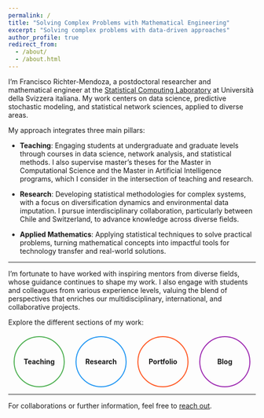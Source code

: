 ```yaml
---
permalink: /
title: "Solving Complex Problems with Mathematical Engineering"
excerpt: "Solving complex problems with data-driven approaches"
author_profile: true
redirect_from: 
  - /about/
  - /about.html
---
```


I’m Francisco Richter-Mendoza, a postdoctoral researcher and mathematical engineer at the [Statistical Computing Laboratory](https://www.ci.inf.usi.ch/research/statslab/people/) at Università della Svizzera italiana. My work centers on data science, predictive stochastic modeling, and statistical network sciences, applied to diverse areas.

My approach integrates three main pillars:

- **Teaching**: Engaging students at undergraduate and graduate levels through courses in data science, network analysis, and statistical methods. I also supervise master’s theses for the Master in Computational Science and the Master in Artificial Intelligence programs, which I consider in the intersection of teaching and research. 

- **Research**: Developing statistical methodologies for complex systems, with a focus on diversification dynamics and environmental data imputation. I pursue interdisciplinary collaboration, particularly between Chile and Switzerland, to advance knowledge across diverse fields.

- **Applied Mathematics**: Applying statistical techniques to solve practical problems, turning mathematical concepts into impactful tools for technology transfer and real-world solutions.

---

I’m fortunate to have worked with inspiring mentors from diverse fields, whose guidance continues to shape my work. I also engage with students and colleagues from various experience levels, valuing the blend of perspectives that enriches our multidisciplinary, international, and collaborative projects.

Explore the different sections of my work:

<div style="display: flex; justify-content: space-around; margin-top: 20px;">
    <a href="/teaching" style="text-decoration: none; color: inherit;">
        <div style="border-radius: 50%; width: 100px; height: 100px; display: flex; align-items: center; justify-content: center; border: 2px solid #4CAF50;">
            <strong>Teaching</strong>
        </div>
    </a>
    <a href="/publications" style="text-decoration: none; color: inherit;">
        <div style="border-radius: 50%; width: 100px; height: 100px; display: flex; align-items: center; justify-content: center; border: 2px solid #2196F3;">
            <strong>Research</strong>
        </div>
    </a>
    <a href="/portfolio" style="text-decoration: none; color: inherit;">
        <div style="border-radius: 50%; width: 100px; height: 100px; display: flex; align-items: center; justify-content: center; border: 2px solid #FF5722;">
            <strong>Portfolio</strong>
        </div>
    </a>
    <a href="/blog" style="text-decoration: none; color: inherit;">
        <div style="border-radius: 50%; width: 100px; height: 100px; display: flex; align-items: center; justify-content: center; border: 2px solid #9C27B0;">
            <strong>Blog</strong>
        </div>
    </a>
</div>

---

For collaborations or further information, feel free to [reach out](mailto:richtf@usi.ch).
